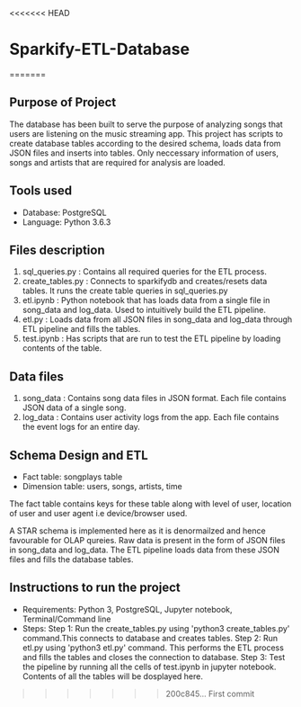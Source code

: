 <<<<<<< HEAD
# Sparkify-ETL-Database
=======
## Purpose of Project
The database has been built to serve the purpose of analyzing songs that users are listening on the music streaming app. This project has scripts to create database tables according to the desired schema, loads data from JSON files and inserts into tables. Only neccessary information of users, songs and artists that are required for analysis are loaded. 

## Tools used
- Database:  PostgreSQL
- Language: Python 3.6.3


## Files description
1. sql_queries.py : Contains all required queries for the ETL process.
2. create_tables.py : Connects to sparkifydb and creates/resets data tables. It runs the create table queries in sql_queries.py 
3. etl.ipynb : Python notebook that has loads data from a single file in song_data and log_data. Used to intuitively build the ETL pipeline.
4. etl.py : Loads data from all JSON files in song_data and log_data through ETL pipeline and fills the tables.
5. test.ipynb : Has scripts that are run to test the ETL pipeline by loading contents of the table.

## Data files
1. song_data : Contains song data files in JSON format. Each file contains JSON data of a single song.
2. log_data : Contains user activity logs from the app. Each file contains the event logs for an entire day.



## Schema Design and ETL
- Fact table: songplays table
- Dimension table: users, songs, artists, time

The fact table contains keys for these table along with level of user, location of user and user agent i.e device/browser used. 

A STAR schema is implemented here as it is denormailzed and hence favourable for OLAP qureies. Raw data is present in the form of JSON files in song_data and log_data. The ETL pipeline loads data from these JSON files and fills the database tables. 


## Instructions to run the project

- Requirements: Python 3, PostgreSQL, Jupyter notebook, Terminal/Command line
- Steps:
    Step 1: Run the create_tables.py using 'python3 create_tables.py' command.This connects to database and creates tables.
    Step 2: Run etl.py using 'python3 etl.py' command. This performs the ETL process and fills the tables and closes the connection to database.
    Step 3: Test the pipeline by running all the cells of test.ipynb in jupyter notebook. Contents of all the tables will be dosplayed here.
>>>>>>> 200c845... First commit
